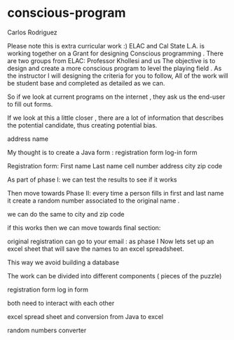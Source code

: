 # conscious-program

Carlos Rodriguez

Please note this is extra curricular work :) ELAC and Cal State L.A. is working together on a Grant for designing Conscious programming . There are two groups from ELAC: Professor Khollesi and us
The objective is to design and create a more conscious program to level the playing field .
As the instructor I will designing the criteria for you to follow, All of the work will be student base and completed as detailed as we can.

So if we look at current programs on the internet , they ask us the end-user to fill out forms.

If we look at this a little closer , there are a lot of information that describes the potential candidate, thus creating potential bias.

address
name

My thought is to create a Java form :
registration form
log-in form

Registration form:
First name
Last name
cell number
address
city
zip code

As part of phase I: we can test the results to see if it works

Then move towards Phase II:
every time a person fills in first and last name it create a random number associated to the original name .

we can do the same to city and zip code

if this works then we can move towards final section:

original registration can go to your email : as phase I
Now lets set up an excel sheet that will save the names to an excel spreadsheet.

This way we avoid building a database

The work can be divided into different components ( pieces of the puzzle)

registration form
log in form

both need to interact with each other

excel spread sheet and conversion from Java to excel

random numbers converter

